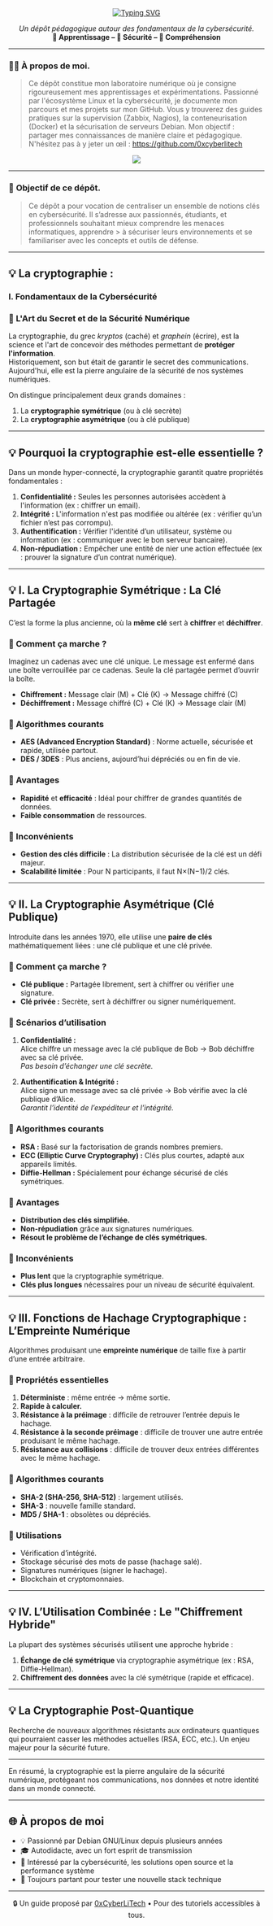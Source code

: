 <div align="center">

<a href="https://github.com/0xCyberLiTech">
  <img src="https://readme-typing-svg.herokuapp.com?font=Fira+Code&size=32&pause=1000&color=33FF33&center=true&vCenter=true&width=650&lines=CRYPTOGRAPHIE+%26+CYBERSÉCURITÉ;Chiffrement+•+Hachage+•+Authentification;Comprendre+les+bases+pour+mieux+protéger" alt="Typing SVG" />
</a>

<p align="center">
  <em>Un dépôt pédagogique autour des fondamentaux de la cybersécurité.</em><br>
  <b>📘 Apprentissage – 🔐 Sécurité – 🧠 Compréhension</b>
</p>

</div>

---

### 👨‍💻 **À propos de moi.**

> Ce dépôt constitue mon laboratoire numérique où je consigne rigoureusement mes apprentissages et expérimentations.
> Passionné par l'écosystème Linux et la cybersécurité, je documente mon parcours et mes projets sur mon GitHub.
> Vous y trouverez des guides pratiques sur la supervision (Zabbix, Nagios), la conteneurisation (Docker) et la sécurisation de serveurs Debian.
> Mon objectif : partager mes connaissances de manière claire et pédagogique.
> N'hésitez pas à y jeter un œil : https://github.com/0xcyberlitech

<p align="center">
  <a href="https://skillicons.dev">
    <img src="https://skillicons.dev/icons?i=linux,debian,bash,docker,nginx,grafana,prometheus,git,vim" />
  </a>
</p>

---

### 🎯 **Objectif de ce dépôt.**

> Ce dépôt a pour vocation de centraliser un ensemble de notions clés en cybersécurité. Il s’adresse aux passionnés, étudiants, et professionnels souhaitant mieux comprendre les menaces informatiques, apprendre  > à sécuriser leurs environnements et se familiariser avec les concepts et outils de défense.

---

## 💡 **La cryptographie :**

### I. Fondamentaux de la Cybersécurité

### 👋 L'Art du Secret et de la Sécurité Numérique

La cryptographie, du grec *kryptos* (caché) et *graphein* (écrire), est la science et l'art de concevoir des méthodes permettant de **protéger l'information**.  
Historiquement, son but était de garantir le secret des communications. Aujourd'hui, elle est la pierre angulaire de la sécurité de nos systèmes numériques.

On distingue principalement deux grands domaines :  
1. La **cryptographie symétrique** (ou à clé secrète)  
2. La **cryptographie asymétrique** (ou à clé publique)

---

## 💡 Pourquoi la cryptographie est-elle essentielle ?

Dans un monde hyper-connecté, la cryptographie garantit quatre propriétés fondamentales :

1. **Confidentialité :** Seules les personnes autorisées accèdent à l'information (ex : chiffrer un email).  
2. **Intégrité :** L'information n'est pas modifiée ou altérée (ex : vérifier qu’un fichier n’est pas corrompu).  
3. **Authentification :** Vérifier l'identité d’un utilisateur, système ou information (ex : communiquer avec le bon serveur bancaire).  
4. **Non-répudiation :** Empêcher une entité de nier une action effectuée (ex : prouver la signature d’un contrat numérique).

---

## 💡 I. La Cryptographie Symétrique : La Clé Partagée

C’est la forme la plus ancienne, où la **même clé** sert à **chiffrer** et **déchiffrer**.

### 👋 Comment ça marche ?

Imaginez un cadenas avec une clé unique. Le message est enfermé dans une boîte verrouillée par ce cadenas. Seule la clé partagée permet d’ouvrir la boîte.

- **Chiffrement :** Message clair (M) + Clé (K) → Message chiffré (C)  
- **Déchiffrement :** Message chiffré (C) + Clé (K) → Message clair (M)

### 👋 Algorithmes courants

- **AES (Advanced Encryption Standard)** : Norme actuelle, sécurisée et rapide, utilisée partout.  
- **DES / 3DES** : Plus anciens, aujourd’hui dépréciés ou en fin de vie.

### 👋 Avantages

- **Rapidité** et **efficacité** : Idéal pour chiffrer de grandes quantités de données.  
- **Faible consommation** de ressources.

### 👋 Inconvénients

- **Gestion des clés difficile** : La distribution sécurisée de la clé est un défi majeur.  
- **Scalabilité limitée** : Pour N participants, il faut N×(N−1)/2 clés.

---

## 💡 II. La Cryptographie Asymétrique (Clé Publique)

Introduite dans les années 1970, elle utilise une **paire de clés** mathématiquement liées : une clé publique et une clé privée.

### 👋 Comment ça marche ?

- **Clé publique :** Partagée librement, sert à chiffrer ou vérifier une signature.  
- **Clé privée :** Secrète, sert à déchiffrer ou signer numériquement.

### 👋 Scénarios d’utilisation

1. **Confidentialité :**  
   Alice chiffre un message avec la clé publique de Bob → Bob déchiffre avec sa clé privée.  
   *Pas besoin d’échanger une clé secrète.*

2. **Authentification & Intégrité :**  
   Alice signe un message avec sa clé privée → Bob vérifie avec la clé publique d’Alice.  
   *Garantit l’identité de l’expéditeur et l’intégrité.*

### 👋 Algorithmes courants

- **RSA :** Basé sur la factorisation de grands nombres premiers.  
- **ECC (Elliptic Curve Cryptography) :** Clés plus courtes, adapté aux appareils limités.  
- **Diffie-Hellman :** Spécialement pour échange sécurisé de clés symétriques.

### 👋 Avantages

- **Distribution des clés simplifiée.**  
- **Non-répudiation** grâce aux signatures numériques.  
- **Résout le problème de l’échange de clés symétriques.**

### 👋 Inconvénients

- **Plus lent** que la cryptographie symétrique.  
- **Clés plus longues** nécessaires pour un niveau de sécurité équivalent.

---

## 💡 III. Fonctions de Hachage Cryptographique : L’Empreinte Numérique

Algorithmes produisant une **empreinte numérique** de taille fixe à partir d’une entrée arbitraire.

### 👋 Propriétés essentielles

1. **Déterministe** : même entrée → même sortie.  
2. **Rapide à calculer.**  
3. **Résistance à la préimage** : difficile de retrouver l’entrée depuis le hachage.  
4. **Résistance à la seconde préimage** : difficile de trouver une autre entrée produisant le même hachage.  
5. **Résistance aux collisions** : difficile de trouver deux entrées différentes avec le même hachage.

### 👋 Algorithmes courants

- **SHA-2 (SHA-256, SHA-512)** : largement utilisés.  
- **SHA-3** : nouvelle famille standard.  
- **MD5 / SHA-1** : obsolètes ou dépréciés.

### 👋 Utilisations

- Vérification d’intégrité.  
- Stockage sécurisé des mots de passe (hachage salé).  
- Signatures numériques (signer le hachage).  
- Blockchain et cryptomonnaies.

---

## 💡 IV. L’Utilisation Combinée : Le "Chiffrement Hybride"

La plupart des systèmes sécurisés utilisent une approche hybride :

1. **Échange de clé symétrique** via cryptographie asymétrique (ex : RSA, Diffie-Hellman).  
2. **Chiffrement des données** avec la clé symétrique (rapide et efficace).

---

## 💡 La Cryptographie Post-Quantique

Recherche de nouveaux algorithmes résistants aux ordinateurs quantiques qui pourraient casser les méthodes actuelles (RSA, ECC, etc.). Un enjeu majeur pour la sécurité future.

---

En résumé, la cryptographie est la pierre angulaire de la sécurité numérique, protégeant nos communications, nos données et notre identité dans un monde connecté.

---

## 🌐 À propos de moi

- 💡 Passionné par Debian GNU/Linux depuis plusieurs années  
- 🎓 Autodidacte, avec un fort esprit de transmission  
- 🔐 Intéressé par la cybersécurité, les solutions open source et la performance système  
- 🧪 Toujours partant pour tester une nouvelle stack technique

---

<p align="center">
  🔒 Un guide proposé par <a href="https://github.com/0xCyberLiTech">0xCyberLiTech</a> • Pour des tutoriels accessibles à tous.
</p>
